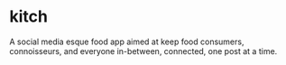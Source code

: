 # kitch

A social media esque food app aimed at keep food consumers, connoisseurs, and everyone in-between, connected, one post at a time. 

